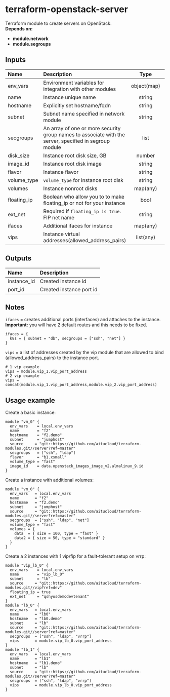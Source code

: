 # terraform-openstack-server


Terraform module to create servers on OpenStack.  
**Depends on:**
 - **module.network**  
 - **module.segroups** 

## Inputs
| Name | Description | Type | Default | Required |
|:-----|:------------|:----:|:-------:|:--------:|
|env_vars  | Environment variables for integration with other modules | object(map) | - | **yes** |
|name  | Instance unique name | string | - | **yes** |
|hostname  | Explicitly set hostname/fqdn | string | - | **yes** |
|subnet  | Subnet name specified in network module | string | - | **yes** |
|secgroups  | An array of one or more security group names to associate with the server, specified in segroup module | list | `[]` | no |
|disk_size  | Instance root disk size, GB | number | `30` | no |
|image_id  | Instance root disk image  | string | `-` | **yes** |
|flavor  | Instance flavor | string | `-` | **yes** |
|volume_type  | `volume_type` for instance root disk  | string |  `standard` | no |
|volumes  | Instance nonroot disks | map(any) | `{}` | no |
|floating_ip  | Boolean who allow you to to make floating_ip or not for your instance | bool | `false` | no |
|ext_net  | Required if `floating_ip is true`. FIP net name  | string |`null` | no |
|ifaces  | Additional ifaces for instance | map(any) | `-` | no |
|vips  | Instance virtual addresses(allowed_address_pairs) | list(any) | `[]` | no |

## Outputs
| Name | Description |
|:-----|:------------|
| instance_id | Created instance id |
| port_id | Created instance port id |

## Notes
`ifaces` = creates additional ports (interfaces) and attaches to the instance.  
**Important:** you will have 2 default routes and this needs to be fixed.  
```hcl
ifaces = {
  k8s = { subnet = "db", secgroups = ["ssh", "net"] }
}
```
`vips` = a list of addresses created by the vip module that are allowed to bind (allowed_address_pairs) to the instance port.  
```hcl
# 1 vip example
vips = module.vip_1.vip_port_address
# 2 vip example
vips = concat(module.vip_1.vip_port_address,module.vip_2.vip_port_address)
```

## Usage example

Create a basic instance:
```hcl
module "vm_0" {
  env_vars    = local.env_vars
  name        = "f2"
  hostname    = "f2.demo"
  subnet      = "jumphost"
  source     = "git::https://github.com/aitucloud/terraform-modules.git//server?ref=master"
  secgroups   = ["ssh", "ldap"]
  flavor      = "b1.xsmall"
  volume_type = "fast"
  image_id    = data.openstack_images_image_v2.almalinux_9.id
}
```
Create a instance with additional volumes:
```hcl
module "vm_0" {
  env_vars   = local.env_vars
  name       = "f2"
  hostname   = "f2.demo"
  subnet     = "jumphost"
  source     = "git::https://github.com/aitucloud/terraform-modules.git//server?ref=master"
  secgroups  = ["ssh", "ldap", "net"]
  volume_type = "fast"
  volumes = {
    data  = { size = 100, type = "fast" }
    data2 = { size = 50, type = "standard" }
  }
}
```
Create a 2 instances with 1 vip/fip for a fault-tolerant setup on vrrp:
```hcl
module "vip_lb_0" {
  env_vars    = local.env_vars
  name        = "vip_lb_0"
  subnet      = "lb"
  source     = "git::https://github.com/aitucloud/terraform-modules.git//vip?ref=dev"
  floating_ip = true
  ext_net     = "qshyosdemodevtenant"
}
module "lb_0" {
  env_vars   = local.env_vars
  name       = "lb0"
  hostname   = "lb0.demo"
  subnet     = "lb"
  source     = "git::https://github.com/aitucloud/terraform-modules.git//server?ref=master"
  secgroups  = ["ssh", "ldap", "vrrp"]
  vips       = module.vip_lb_0.vip_port_address
}
module "lb_1" {
  env_vars   = local.env_vars
  name       = "lb1"
  hostname   = "lb1.demo"
  subnet     = "lb"
  source     = "git::https://github.com/aitucloud/terraform-modules.git//server?ref=master"
  secgroups  = ["ssh", "ldap", "vrrp"]
  vips       = module.vip_lb_0.vip_port_address
}
```
